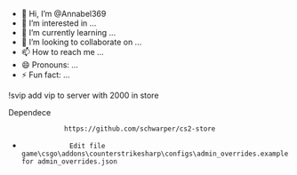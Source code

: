 - 👋 Hi, I’m @Annabel369
- 👀 I’m interested in ...
- 🌱 I’m currently learning ...
- 💞️ I’m looking to collaborate on ...
- 📫 How to reach me ...
- 😄 Pronouns: ...
- ⚡ Fun fact: ...

!svip 
add vip to server with 2000 in store


Dependece 

                  https://github.com/schwarper/cs2-store

-                 Edit file game\csgo\addons\counterstrikesharp\configs\admin_overrides.example.json for admin_overrides.json



<!---
Annabel369/Annabel369 is a ✨ special ✨ repository because its `README.md` (this file) appears on your GitHub profile.
You can click the Preview link to take a look at your changes.
--->
